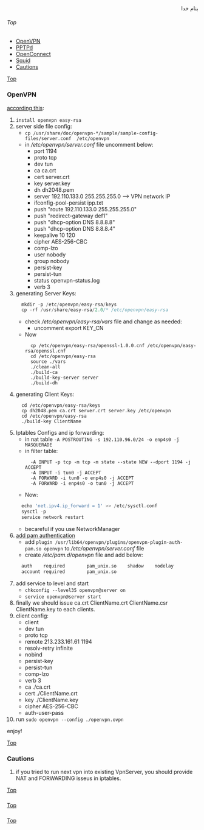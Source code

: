 <div dir='rtl'>بنام خدا</div>

###### Top

- [OpenVPN](#openvpn)
- [PPTPd](#pptpd)
- [OpenConnect](#openconnect)
- [Squid](squid)
- [Cautions](#cautions)

[Top](#top)
### OpenVPN
[according this](https://www.unixmen.com/install-openvpn-centos-7/):
1. `install openvpn easy-rsa`
2. server side file config:
   - `cp /usr/share/doc/openvpn-*/sample/sample-config-files/server.conf  /etc/openvpn`
   - in _/etc/openvpn/server.conf_ file uncomment below:
     - port 1194
     - proto tcp
     - dev tun
     - ca ca.crt
     - cert server.crt
     - key server.key
     - dh dh2048.pem
     - server 192.110.133.0 255.255.255.0 --> VPN network IP
     - ifconfig-pool-persist ipp.txt
     - push "route 192.110.133.0 255.255.255.0"
     - push "redirect-gateway def1"
     - push "dhcp-option DNS 8.8.8.8"
     - push "dhcp-option DNS 8.8.8.4"
     - keepalive 10 120
     - cipher AES-256-CBC
     - comp-lzo
     - user nobody
     - group nobody
     - persist-key
     - persist-tun
     - status openvpn-status.log
     - verb 3
3. generating Server Keys:
   ```go
     mkdir -p /etc/openvpn/easy-rsa/keys
     cp -rf /usr/share/easy-rsa/2.0/* /etc/openvpn/easy-rsa
   ```
   - check _/etc/openvpn/easy-rsa/vars_ file and change as needed:
     - uncomment export KEY_CN
   - Now
     ```vim
       cp /etc/openvpn/easy-rsa/openssl-1.0.0.cnf /etc/openvpn/easy-rsa/openssl.cnf
       cd /etc/openvpn/easy-rsa
       source ./vars
       ./clean-all
       ./build-ca
       ./build-key-server server
       ./build-dh
     ```
4. generating Client Keys:
   ```vim
     cd /etc/openvpn/easy-rsa/keys
     cp dh2048.pem ca.crt server.crt server.key /etc/openvpn
     cd /etc/openvpn/easy-rsa
     ./build-key ClientName
   ```
5. Iptables Configs and ip forwarding:
   - in nat table `-A POSTROUTING -s 192.110.96.0/24 -o enp4s0 -j MASQUERADE`
   - in filter table:
     ```vim
       -A INPUT -p tcp -m tcp -m state --state NEW --dport 1194 -j ACCEPT
       -A INPUT -i tun0 -j ACCEPT
       -A FORWARD -i tun0 -o enp4s0 -j ACCEPT
       -A FORWARD -i enp4s0 -o tun0 -j ACCEPT
     ```
   - Now:
   ```go
     echo 'net.ipv4.ip_forward = 1' >> /etc/sysctl.conf
     sysctl -p
     service network restart
   ```
     - becareful if you use NetworkManager
6. [add pam authentication](https://www.linuxsysadmintutorials.com/setup-pam-authentication-with-openvpns-auth-pam-module)
   - add `plugin /usr/lib64/openvpn/plugins/openvpn-plugin-auth-pam.so openvpn` to _/etc/openvpn/server.conf_ file
   - create _/etc/pam.d/openvpn_ file and add below:
   ```go
     auth    required        pam_unix.so    shadow    nodelay
     account required        pam_unix.so
   ```  
7. add service to level and start
   - `chkconfig --level35 openvpn@server on`
   - `service openvpn@server start`
8. finally we should issue ca.crt  ClientName.crt  ClientName.csr  ClientName.key to each clients.
9. client config:
   - client
   - dev tun
   - proto tcp
   - remote 213.233.161.61 1194
   - resolv-retry infinite
   - nobind
   - persist-key
   - persist-tun
   - comp-lzo
   - verb 3
   - ca ./ca.crt
   - cert ./ClientName.crt
   - key ./ClientName.key
   - cipher AES-256-CBC
   - auth-user-pass
10. run `sudo openvpn --config ./openvpn.ovpn`

enjoy!

[Top](#top)
### Cautions
1. if you tried to run next vpn into existing VpnServer, you should provide NAT and FORWARDING isseus in iptables.

[Top](#top)
### 

[Top](#top)
### 

[Top](#top)
### 


